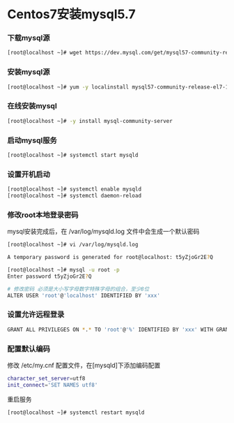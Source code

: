 # Centos7安装mysql5.7

### 下载mysql源

``` bash
[root@localhost ~]# wget https://dev.mysql.com/get/mysql57-community-release-el7-11.noarch.rpm
```

### 安装mysql源

``` bash
[root@localhost ~]# yum -y localinstall mysql57-community-release-el7-11.noarch.rpm 
```

### 在线安装mysql

``` bash
[root@localhost ~]# -y install mysql-community-server
```

### 启动mysql服务

``` bash
[root@localhost ~]# systemctl start mysqld
```

### 设置开机启动

``` bash
[root@localhost ~]# systemctl enable mysqld
[root@localhost ~]# systemctl daemon-reload
```

### 修改root本地登录密码

mysql安装完成后，在 /var/log/mysqld.log 文件中会生成一个默认密码
``` bash
[root@localhost ~]# vi /var/log/mysqld.log

A temporary password is generated for root@localhost: t5yZjoGr2E?Q
```

``` bash
[root@localhost ~]# mysql -u root -p 
Enter password t5yZjoGr2E?Q

# 修改密码 必须是大小写字母数字特殊字母的组合，至少8位
ALTER USER 'root'@'localhost' IDENTIFIED BY 'xxx'
```

### 设置允许远程登录

``` bash
GRANT ALL PRIVILEGES ON *.* TO 'root'@'%' IDENTIFIED BY 'xxx' WITH GRANT OPTION;
```

### 配置默认编码

修改 /etc/my.cnf 配置文件，在[mysqld]下添加编码配置

``` bash
character_set_server=utf8
init_connect='SET NAMES utf8'
```

重启服务

``` bash
[root@localhost ~]# systemctl restart mysqld
```
